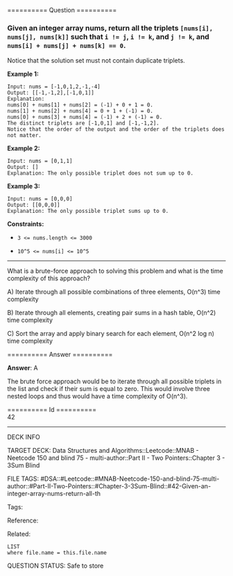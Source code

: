 ========== Question ==========  

### Given an integer array nums, return all the triplets `[nums[i], nums[j], nums[k]]` such that `i != j`, `i != k`, and `j != k`, and `nums[i] + nums[j] + nums[k] == 0`.

Notice that the solution set must not contain duplicate triplets.

**Example 1:**

```
Input: nums = [-1,0,1,2,-1,-4]
Output: [[-1,-1,2],[-1,0,1]]
Explanation:
nums[0] + nums[1] + nums[2] = (-1) + 0 + 1 = 0.
nums[1] + nums[2] + nums[4] = 0 + 1 + (-1) = 0.
nums[0] + nums[3] + nums[4] = (-1) + 2 + (-1) = 0.
The distinct triplets are [-1,0,1] and [-1,-1,2].
Notice that the order of the output and the order of the triplets does not matter.
```

**Example 2:**

```
Input: nums = [0,1,1]
Output: []
Explanation: The only possible triplet does not sum up to 0.
```

**Example 3:**

```
Input: nums = [0,0,0]
Output: [[0,0,0]]
Explanation: The only possible triplet sums up to 0.
```

**Constraints:**

- `3 <= nums.length <= 3000`

- `10^5 <= nums[i] <= 10^5`

---

What is a brute-force approach to solving this problem and what is the time
complexity of this approach?

A) Iterate through all possible combinations of three elements, O(n^3) time
complexity

B) Iterate through all elements, creating pair sums in a hash table, O(n^2) time
complexity

C) Sort the array and apply binary search for each element, O(n^2 log n) time
complexity  

========== Answer ==========  

**Answer**: A

The brute force approach would be to iterate through all possible triplets in
the list and check if their sum is equal to zero. This would involve three
nested loops and thus would have a time complexity of O(n^3).

========== Id ==========  
42

---

DECK INFO

TARGET DECK: Data Structures and Algorithms::Leetcode::MNAB - Neetcode 150 and blind 75 - multi-author::Part II - Two Pointers::Chapter 3 - 3Sum Blind

FILE TAGS: #DSA::#Leetcode::#MNAB-Neetcode-150-and-blind-75-multi-author::#Part-II-Two-Pointers::#Chapter-3-3Sum-Blind::#42-Given-an-integer-array-nums-return-all-th

Tags:

Reference:

Related:

```dataview
LIST
where file.name = this.file.name
```
QUESTION STATUS: Safe to store
